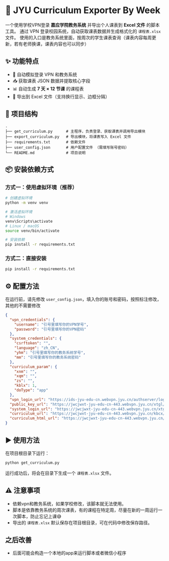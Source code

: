 # 📘 JYU Curriculum Exporter By Week

一个使用学校VPN登录 **嘉应学院教务系统** 并导出个人课表到 **Excel 文件** 的脚本工具。 
通过 VPN 登录校园系统，自动获取课表数据并生成格式化的 `课程表.xlsx` 文件。
使用的入口是教务系统里面，按周次的学生课表查询（课表内容每周更新，若有老师换课，课表内容也可以同步）

## ✨ 功能特点

- 🔑 自动模拟登录 VPN 和教务系统
- 📥 获取课表 JSON 数据并提取核心字段
- 📊 自动生成 **7 天 × 12 节课** 的课程表
- 📂 导出到 Excel 文件（支持换行显示、边框分隔）

## 📂 项目结构

```
.
├── get_curriculum.py      # 主程序，负责登录、获取课表并调用导出模块
├── export_curriculum.py   # 导出模块，将课表写入 Excel 文件
├── requirements.txt       # 依赖文件
├── user_config.json       # 用户配置文件 （需填写账号密码）
└── README.md              # 项目说明
```

## 📦 安装依赖方式

### 方式一：使用虚拟环境（推荐）

```bash
# 创建虚拟环境
python -m venv venv

# 激活虚拟环境
# Windows
venv\Scripts\activate
# Linux / macOS
source venv/bin/activate

# 安装依赖
pip install -r requirements.txt
```

### 方式二：直接安装

```bash
pip install -r requirements.txt
```


## ⚙️ 配置方法

在运行前，请先修改 `user_config.json`，填入你的账号和密码，按照标注修改，其他的不需要修改

```json
{
  "vpn_credentials": {
    "username": "引号里填写你的VPN学号",
    "password": "引号里填写你的VPN密码"
  },
  "system_credentials": {
    "csrftoken": "",
    "language": "zh_CN",
    "yhm": "引号里填写你的教务系统学号",
    "mm": "引号里填写你的教务系统密码"
  },
  "curriculum_param": {
    "xnm": "",
    "xqm": "",
    "zs": "",
    "kblx": 1,
    "doType": "app"
  },
  "vpn_login_url": "https://ids-jyu-edu-cn.webvpn.jyu.cn/authserver/login",
  "public_key_url": "https://jwcjwxt-jyu-edu-cn-443.webvpn.jyu.cn/xtgl/login_getPublicKey.html",
  "system_login_url": "https://jwcjwxt-jyu-edu-cn-443.webvpn.jyu.cn/xtgl/login_slogin.html",
  "curriculum_url": "https://jwcjwxt-jyu-edu-cn-443.webvpn.jyu.cn/kbcx/xskbcxMobile_cxXsKb.html?gnmkdm=N2154",
  "curriculum_html_url": "https://jwcjwxt-jyu-edu-cn-443.webvpn.jyu.cn/kbcx/xskbcxZccx_cxXskbcxIndex.html?gnmkdm=N2154&layout=default"
}
```


## ▶️ 使用方法

在项目根目录下运行：

```bash
python get_curriculum.py
```

运行成功后，将会在目录下生成一个 `课程表.xlsx` 文件。

## ⚠️ 注意事项

- 依赖vpn和教务系统，如果学校修改，该脚本就无法使用。
- 脚本是依靠教务系统的周次课表，有的课程在特定周，尽量在新的一周运行一次脚本，防止忘记上课😅
- 导出的 `课程表.xlsx` 默认保存在项目根目录，可在代码中修改保存路径。

## 之后改善
- 后面可能会构造一个本地的app来运行脚本或者微信小程序